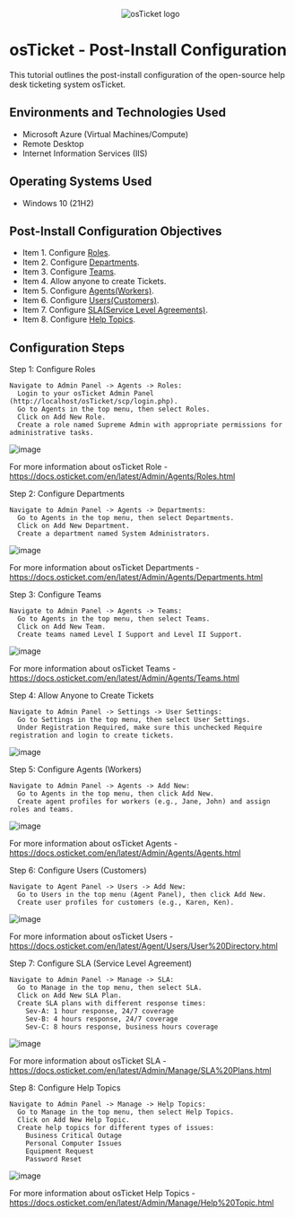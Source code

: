 <p align="center">
<img src="https://i.imgur.com/Clzj7Xs.png" alt="osTicket logo"/>
</p>

<h1>osTicket - Post-Install Configuration</h1>
This tutorial outlines the post-install configuration of the open-source help desk ticketing system osTicket.<br />

<h2>Environments and Technologies Used</h2>

- Microsoft Azure (Virtual Machines/Compute)
- Remote Desktop
- Internet Information Services (IIS)

<h2>Operating Systems Used </h2>

- Windows 10</b> (21H2)

<h2>Post-Install Configuration Objectives</h2>

- Item 1. Configure [Roles](https://docs.osticket.com/en/latest/Admin/Agents/Roles.html).
- Item 2. Configure [Departments](https://docs.osticket.com/en/latest/Admin/Agents/Departments.html).
- Item 3. Configure [Teams](https://docs.osticket.com/en/latest/Admin/Agents/Teams.html).
- Item 4. Allow anyone to create Tickets.
- Item 5. Configure [Agents(Workers)](https://docs.osticket.com/en/latest/Admin/Agents/Agents.html).
- Item 6. Configure [Users(Customers)](https://docs.osticket.com/en/latest/Agent/Users/User%20Directory.html).
- Item 7. Configure [SLA(Service Level Agreements)](https://docs.osticket.com/en/latest/Admin/Manage/SLA%20Plans.html).
- Item 8. Configure [Help Topics](https://docs.osticket.com/en/latest/Admin/Manage/Help%20Topic.html).

<h2>Configuration Steps</h2>

Step 1: Configure Roles

    Navigate to Admin Panel -> Agents -> Roles:
      Login to your osTicket Admin Panel (http://localhost/osTicket/scp/login.php).
      Go to Agents in the top menu, then select Roles.
      Click on Add New Role.
      Create a role named Supreme Admin with appropriate permissions for administrative tasks.

![image](https://github.com/John-Duria/osTicket---Post-Install-Configuration/assets/168502429/0003b368-22cd-483e-9c6a-7b4723c07508)

For more information about osTicket Role - https://docs.osticket.com/en/latest/Admin/Agents/Roles.html 

Step 2: Configure Departments

    Navigate to Admin Panel -> Agents -> Departments:
      Go to Agents in the top menu, then select Departments.
      Click on Add New Department.
      Create a department named System Administrators.

![image](https://github.com/John-Duria/osTicket---Post-Install-Configuration/assets/168502429/71a26cd3-9b7d-42b5-b8c2-a63714c122cc)

For more information about osTicket Departments - https://docs.osticket.com/en/latest/Admin/Agents/Departments.html 

Step 3: Configure Teams

    Navigate to Admin Panel -> Agents -> Teams:
      Go to Agents in the top menu, then select Teams.
      Click on Add New Team.
      Create teams named Level I Support and Level II Support.

![image](https://github.com/John-Duria/osTicket---Post-Install-Configuration/assets/168502429/809ab3b0-e216-4465-96fa-fecc9d6e4673)

For more information about osTicket Teams - https://docs.osticket.com/en/latest/Admin/Agents/Teams.html 

Step 4: Allow Anyone to Create Tickets

    Navigate to Admin Panel -> Settings -> User Settings:
      Go to Settings in the top menu, then select User Settings.
      Under Registration Required, make sure this unchecked Require registration and login to create tickets.

![image](https://github.com/John-Duria/osTicket---Post-Install-Configuration/assets/168502429/94ed3fe7-0b48-40d1-aeea-79a880331dd2)

Step 5: Configure Agents (Workers)

    Navigate to Admin Panel -> Agents -> Add New:
      Go to Agents in the top menu, then click Add New.
      Create agent profiles for workers (e.g., Jane, John) and assign roles and teams.

![image](https://github.com/John-Duria/osTicket---Post-Install-Configuration/assets/168502429/a17fd6d2-5b4c-4780-a609-892c5157f4b5)

For more information about osTicket Agents - https://docs.osticket.com/en/latest/Admin/Agents/Agents.html 

Step 6: Configure Users (Customers)

    Navigate to Agent Panel -> Users -> Add New:
      Go to Users in the top menu (Agent Panel), then click Add New.
      Create user profiles for customers (e.g., Karen, Ken).

![image](https://github.com/John-Duria/osTicket---Post-Install-Configuration/assets/168502429/5e975a9e-385c-40c2-9abe-3fc0d224b111)

For more information about osTicket Users - https://docs.osticket.com/en/latest/Agent/Users/User%20Directory.html 

Step 7: Configure SLA (Service Level Agreement)

    Navigate to Admin Panel -> Manage -> SLA:
      Go to Manage in the top menu, then select SLA.
      Click on Add New SLA Plan.
      Create SLA plans with different response times:
        Sev-A: 1 hour response, 24/7 coverage
        Sev-B: 4 hours response, 24/7 coverage
        Sev-C: 8 hours response, business hours coverage

![image](https://github.com/John-Duria/osTicket---Post-Install-Configuration/assets/168502429/e0c1c7da-f456-4357-96f0-8088339c3eab)

For more information about osTicket SLA - https://docs.osticket.com/en/latest/Admin/Manage/SLA%20Plans.html 

Step 8: Configure Help Topics

    Navigate to Admin Panel -> Manage -> Help Topics:
      Go to Manage in the top menu, then select Help Topics.
      Click on Add New Help Topic.
      Create help topics for different types of issues:
        Business Critical Outage
        Personal Computer Issues
        Equipment Request
        Password Reset

![image](https://github.com/John-Duria/osTicket---Post-Install-Configuration/assets/168502429/ce97738d-26f0-4722-9821-e2efc191c0c8)

For more information about osTicket Help Topics - https://docs.osticket.com/en/latest/Admin/Manage/Help%20Topic.html 

